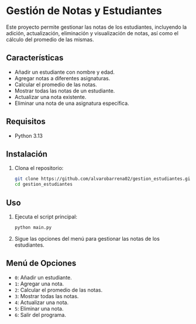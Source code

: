 # Gestión de Notas y Estudiantes

Este proyecto permite gestionar las notas de los estudiantes, incluyendo la adición, actualización, eliminación y visualización de notas, así como el cálculo del promedio de las mismas.

## Características

- Añadir un estudiante con nombre y edad.
- Agregar notas a diferentes asignaturas.
- Calcular el promedio de las notas.
- Mostrar todas las notas de un estudiante.
- Actualizar una nota existente.
- Eliminar una nota de una asignatura específica.

## Requisitos

- Python 3.13

## Instalación

1. Clona el repositorio:
    ```sh
    git clone https://github.com/alvarobarrena02/gestion_estudiantes.git
    cd gestion_estudiantes
    ```

## Uso

1. Ejecuta el script principal:
    ```sh
    python main.py
    ```

2. Sigue las opciones del menú para gestionar las notas de los estudiantes.

## Menú de Opciones

- `0`: Añadir un estudiante.
- `1`: Agregar una nota.
- `2`: Calcular el promedio de las notas.
- `3`: Mostrar todas las notas.
- `4`: Actualizar una nota.
- `5`: Eliminar una nota.
- `6`: Salir del programa.